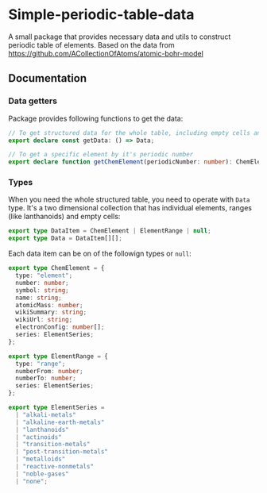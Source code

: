 # Simple-periodic-table-data

A small package that provides necessary data and utils to construct periodic table of elements. Based on the data from https://github.com/ACollectionOfAtoms/atomic-bohr-model

## Documentation

### Data getters

Package provides following functions to get the data:

```ts
// To get structured data for the whole table, including empty cells and element ranges
export declare const getData: () => Data;

// To get a specific element by it's periodic number
export declare function getChemElement(periodicNumber: number): ChemElement;
```

### Types

When you need the whole structured table, you need to operate with `Data` type.
It's a two dimensional collection that has individual elements, ranges (like lanthanoids) and empty cells:

```ts
export type DataItem = ChemElement | ElementRange | null;
export type Data = DataItem[][];
```

Each data item can be on of the followign types or `null`:

```ts
export type ChemElement = {
  type: "element";
  number: number;
  symbol: string;
  name: string;
  atomicMass: number;
  wikiSummary: string;
  wikiUrl: string;
  electronConfig: number[];
  series: ElementSeries;
};

export type ElementRange = {
  type: "range";
  numberFrom: number;
  numberTo: number;
  series: ElementSeries;
};

export type ElementSeries =
  | "alkali-metals"
  | "alkaline-earth-metals"
  | "lanthanoids"
  | "actinoids"
  | "transition-metals"
  | "post-transition-metals"
  | "metalloids"
  | "reactive-nonmetals"
  | "noble-gases"
  | "none";
```
